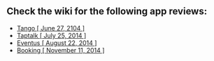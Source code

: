 Check the wiki for the following app reviews:
----
* [Tango \[ June 27, 2104 \]](https://github.com/MostafaGazar/apps_stripped/wiki/Tango--%5B-June-27,-2104-%5D)
* [Taptalk \[ July 25, 2014 \]](https://github.com/MostafaGazar/apps_stripped/wiki/Taptalk-%5B-July-25,-2014-%5D)
* [Eventus \[ August 22, 2014 \]](https://github.com/MostafaGazar/apps_stripped/wiki/Eventus-%5B-August-22,-2014-%5D)
* [Booking \[ November 11, 2014 \]](https://github.com/MostafaGazar/apps_stripped/wiki/Booking-%5B-November-11,-2014-%5D)
